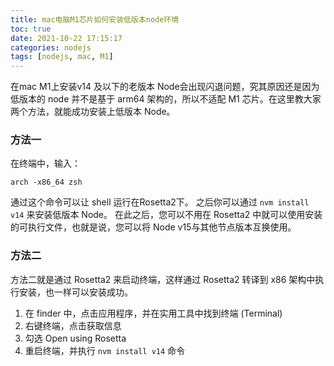 ```yaml
---
title: mac电脑M1芯片如何安装低版本node环境
toc: true
date: 2021-10-22 17:15:17
categories: nodejs
tags: [nodejs, mac, M1]
---
```


在mac M1上安装v14 及以下的老版本 Node会出现闪退问题，究其原因还是因为低版本的 node 并不是基于 arm64 架构的，所以不适配 M1 芯片。在这里教大家两个方法，就能成功安装上低版本 Node。

### 方法一

在终端中，输入：

```
arch -x86_64 zsh
```

通过这个命令可以让 shell 运行在Rosetta2下。
之后你可以通过 `nvm install v14` 来安装低版本 Node。
在此之后，您可以不用在 Rosetta2 中就可以使用安装的可执行文件，也就是说，您可以将 Node v15与其他节点版本互换使用。

### 方法二

方法二就是通过 Rosetta2 来启动终端，这样通过 Rosetta2 转译到 x86 架构中执行安装，也一样可以安装成功。

1. 在 finder 中，点击应用程序，并在实用工具中找到终端 (Terminal)
2. 右键终端，点击获取信息
3. 勾选 Open using Rosetta
4. 重启终端，并执行 `nvm install v14` 命令